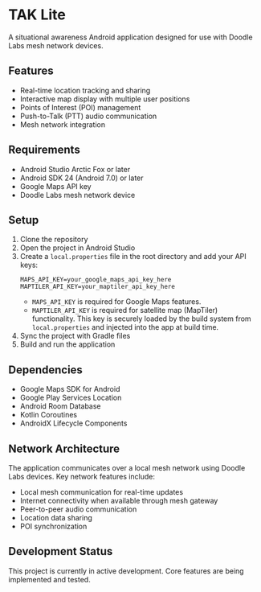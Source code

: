 # TAK Lite

A situational awareness Android application designed for use with Doodle Labs mesh network devices.

## Features

- Real-time location tracking and sharing
- Interactive map display with multiple user positions
- Points of Interest (POI) management
- Push-to-Talk (PTT) audio communication
- Mesh network integration

## Requirements

- Android Studio Arctic Fox or later
- Android SDK 24 (Android 7.0) or later
- Google Maps API key
- Doodle Labs mesh network device

## Setup

1. Clone the repository
2. Open the project in Android Studio
3. Create a `local.properties` file in the root directory and add your API keys:
   ```
   MAPS_API_KEY=your_google_maps_api_key_here
   MAPTILER_API_KEY=your_maptiler_api_key_here
   ```
   - `MAPS_API_KEY` is required for Google Maps features.
   - `MAPTILER_API_KEY` is required for satellite map (MapTiler) functionality. This key is securely loaded by the build system from `local.properties` and injected into the app at build time.
4. Sync the project with Gradle files
5. Build and run the application

## Dependencies

- Google Maps SDK for Android
- Google Play Services Location
- Android Room Database
- Kotlin Coroutines
- AndroidX Lifecycle Components

## Network Architecture

The application communicates over a local mesh network using Doodle Labs devices. Key network features include:

- Local mesh communication for real-time updates
- Internet connectivity when available through mesh gateway
- Peer-to-peer audio communication
- Location data sharing
- POI synchronization

## Development Status

This project is currently in active development. Core features are being implemented and tested.
